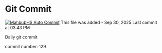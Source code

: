 # Git Commit
[![MahbubHS Auto Commit](https://github.com/MahbubHS/active/actions/workflows/main.yml/badge.svg)](https://github.com/MahbubHS/active/actions/workflows/main.yml)
This file was added - Sep 30, 2025
Last commit at 03:43 PM

Daily git commit

commit number: 129
